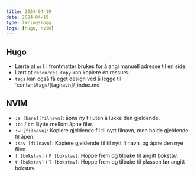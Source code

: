 ```yaml
---
title: 2024-04-19
date: 2024-04-19
type: læringslogg
logs: [hugo, nvim]
---
```

## Hugo

* Lærte at `url` i frontmatter brukes for å angi manuell adresse til en side.
* Lært at `resources.Copy` kan kopiere en ressurs.
* `tags` kan også få eget design ved å legge til `content/tags/[tagnavn]/_index.md 

## NVIM

* `:e [bane][filnavn]`: åpne ny fil uten å lukke den gjeldende.
* `:bn` / `br`: Bytte mellom åpne filer.
* `:w [filnavn]`: Kopiere gjeldende fil til nytt filnavn, men holde gjeldende fil åpen.
* `:sav [filnavn]`: Kopiere gjeldende fil til nytt filnavn, og åpne den nye filen.
* `f [bokstav]` / `F [bokstav]`: Hoppe frem og tilbake til angitt bokstav.
* `t [bokstav]` / `T [bokstav]`: Hoppe frem og tilbake til plassen før angitt bokstav.
